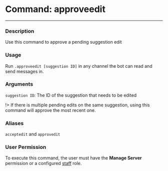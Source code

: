 # Command: approveedit
---
### Description
Use this command to approve a pending suggestion edit

### Usage
Run `.approveedit [suggestion ID]` in any channel the bot can read and send messages in.

### Arguments
`suggestion ID`: The ID of the suggestion that needs to be edited

!> If there is multiple pending edits on the same suggestion, using this command will approve the most recent one.

### Aliases
`acceptedit` and `approvedit`

### User Permission
To execute this command, the user must have the **Manage Server** permission or a configured [staff](/config/staffroles.md) role.

